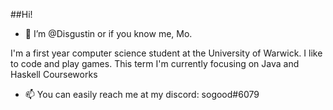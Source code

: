 ##Hi!

- 👋 I’m @Disgustin or if you know me, Mo.

I'm a first year computer science student at the University of Warwick. I like to code and play games. This term I'm currently focusing on Java and Haskell Courseworks




- 📫 You can easily reach me at my discord: sogood#6079
<!---
Disgustin/Disgustin is a ✨ special ✨ repository because its `README.md` (this file) appears on your GitHub profile.
You can click the Preview link to take a look at your changes.
--->
